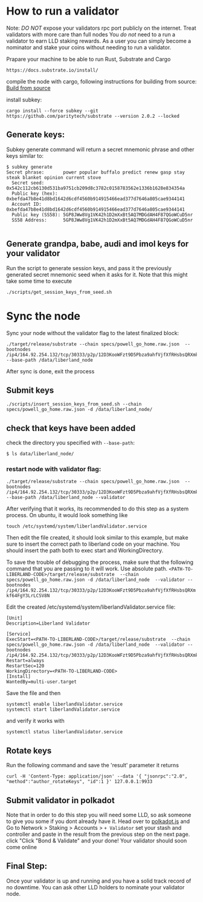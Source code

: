 # How to run a validator

Note:
*DO NOT* expose your validators rpc port publicly on the internet. Treat validators with more care than full nodes
You *do not* need to a run a validator to earn LLD staking rewards. As a user you can simply become a nominator and stake your coins without needing to run a validator.

Prapare your machine to be able to run Rust, Substrate and Cargo
```
https://docs.substrate.io/install/
```

compile the node with cargo, following instructions for building from source:
[Build from source](../dev/dev.md)

install subkey:
```
cargo install --force subkey --git https://github.com/paritytech/substrate --version 2.0.2 --locked
```

## Generate keys:
Subkey generate command will return a secret mnemonic phrase and other keys similar to:
```
$ subkey generate
Secret phrase:       power popular buffalo predict renew gasp stay steak blanket opinion current stove
  Secret seed:       0x542c112cb6130d531ba9751cb209d8c3782c0158783562e1336b1628e834354a
  Public key (hex):  0xbefda47b8e41d8bd1642d6cdf4560b914915466ead377d7646a805cae9344141
  Account ID:        0xbefda47b8e41d8bd1642d6cdf4560b914915466ead377d7646a805cae9344141
  Public key (SS58): 5GP8JWw8Vg1VK42h1D2mXxBt5AQ7MDGdAH4F87QGoWCuD5nr
  SS58 Address:      5GP8JWw8Vg1VK42h1D2mXxBt5AQ7MDGdAH4F87QGoWCuD5nr


```

## Generate grandpa, babe, audi and imol keys for your validator

Run the script to generate session keys, and pass it the previously generated secret mnemonic seed when it asks for it.
Note that this might take some time to execute

```
./scripts/get_session_keys_from_seed.sh 
```


# Sync the node
Sync your node without the validator flag to the latest finalized block:
```
./target/release/substrate --chain specs/powell_go_home.raw.json  --bootnodes /ip4/164.92.254.132/tcp/30333/p2p/12D3KooWFzt9D5Pbza9ahfVjfXfRHsbsQRXmkf64FgY3LrLCSV8N --base-path /data/liberland_node
```
After sync is done, exit the process

## Submit keys

```
./scripts/insert_session_keys_from_seed.sh --chain specs/powell_go_home.raw.json -d /data/liberland_node/

```

## check that keys have been added
check the directory you specified with `--base-path`:
```
$ ls data/liberland_node/
```


### restart node with validator flag:
```
./target/release/substrate --chain specs/powell_go_home.raw.json  --bootnodes /ip4/164.92.254.132/tcp/30333/p2p/12D3KooWFzt9D5Pbza9ahfVjfXfRHsbsQRXmkf64FgY3LrLCSV8N --base-path /data/liberland_node --validator
```

After verifying that it works, its recommended to do this step as a system process. On ubuntu, it would look something like

```
touch /etc/systemd/system/liberlandValidator.service
```
Then edit the file created, it should look similar to this example, but make sure to insert the correct path to liberland code on your machine.
You should insert the path both to exec start and WorkingDirectory.

To save the trouble of debugging the process, make sure that the following command that you are passing to it will work. Use absolute path.
```<PATH-TO-LIBERLAND-CODE>/target/release/substrate  --chain specs/powell_go_home.raw.json -d /data/liberland_node  --validator --bootnodes /ip4/164.92.254.132/tcp/30333/p2p/12D3KooWFzt9D5Pbza9ahfVjfXfRHsbsQRXmkf64FgY3LrLCSV8N```

Edit the created /etc/systemd/system/liberlandValidator.service file:
```                            
[Unit]
Description=Liberland Validator

[Service]
ExecStart=<PATH-TO-LIBERLAND-CODE>/target/release/substrate  --chain specs/powell_go_home.raw.json -d /data/liberland_node  --validator --bootnodes /ip4/164.92.254.132/tcp/30333/p2p/12D3KooWFzt9D5Pbza9ahfVjfXfRHsbsQRXmkf64FgY3LrLCSV8N
Restart=always
RestartSec=120
WorkingDirectory=<PATH-TO-LIBERLAND-CODE>
[Install]
WantedBy=multi-user.target
```
Save the file and then
````
systemctl enable liberlandValidator.service
systemctl start liberlandValidator.service
````
and verify it works with

```
systemctl status liberlandValidator.service
```

## Rotate keys

Run the following command and save the 'result' parameter it returns
```
curl -H 'Content-Type: application/json' --data '{ "jsonrpc":"2.0", "method":"author_rotateKeys", "id":1 }' 127.0.0.1:9933
```


## Submit validator in polkadot
Note that in order to do this step you will need some LLD, so ask someone to give you some if you dont already have it.
Head over to [polkadot.js](https://polkadot.js.org/apps/?rpc=wss%3A%2F%2Ftestchain.liberland.org%2F#) and Go to Network > Staking > Accounts > `+ Validator` set your stash and controller and paste in the result from the previous step on the next page. click "Click "Bond & Validate" and your done! Your validator should soon come online

## Final Step:
Once your validator is up and running and you have a solid track record of no downtime.
You can ask other LLD holders to nominate your validator node.
